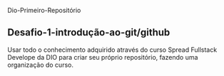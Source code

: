 Dio-Primeiro-Repositório

## Desafio-1-introdução-ao-git/github

Usar todo o conhecimento adquirido através do curso Spread Fullstack Develope da DIO para criar seu próprio repositório, fazendo uma organização do curso.